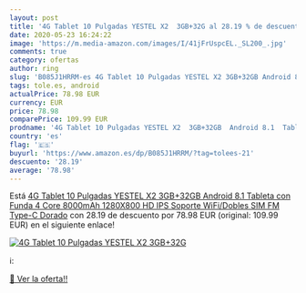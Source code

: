 ```yaml
---
layout: post
title: '4G Tablet 10 Pulgadas YESTEL X2  3GB+32G al 28.19 % de descuento'
date: 2020-05-23 16:24:22
image: 'https://m.media-amazon.com/images/I/41jFrUspcEL._SL200_.jpg'
comments: true
category: ofertas
author: ring
slug: 'B085J1HRRM-es 4G Tablet 10 Pulgadas YESTEL X2 3GB+32GB Android 8.1...'
tags: tole.es, android
actualPrice: 78.98 EUR
currency: EUR
price: 78.98
comparePrice: 109.99 EUR
prodname: '4G Tablet 10 Pulgadas YESTEL X2  3GB+32GB  Android 8.1  Tableta  con Funda   4 Core  8000mAh  1280X800 HD IPS  Soporte WiFi/Dobles SIM  FM  Type-C  Dorado'
country: 'es'
flag: '🇪🇸'
buyurl: 'https://www.amazon.es/dp/B085J1HRRM/?tag=tolees-21'
descuento: '28.19'
average: '78.98'
---
```


Está [4G Tablet 10 Pulgadas YESTEL X2  3GB+32GB  Android 8.1  Tableta  con Funda   4 Core  8000mAh  1280X800 HD IPS  Soporte WiFi/Dobles SIM  FM  Type-C  Dorado](https://www.amazon.es/dp/B085J1HRRM/?tag=tolees-21) con 28.19 de descuento por 78.98 EUR (original: 109.99 EUR) en el siguiente enlace!

[![4G Tablet 10 Pulgadas YESTEL X2  3GB+32G](https://m.media-amazon.com/images/I/41jFrUspcEL._SL200_.jpg)](https://www.amazon.es/dp/B085J1HRRM/?tag=tolees-21)

ℹ️:


[🛒 Ver la oferta!!](https://www.amazon.es/dp/B085J1HRRM/?tag=tolees-21)
